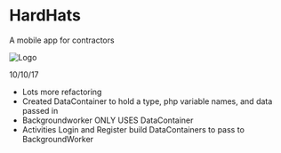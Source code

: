 # HardHats
A mobile app for contractors

![Logo]({{site.baseurl}}/http://i63.tinypic.com/16ifrbn.jpg)







10/10/17
- Lots more refactoring
- Created DataContainer to hold a type, php variable names, and data passed in
- Backgroundworker ONLY USES DataContainer
- Activities Login and Register build DataContainers to pass to BackgroundWorker
